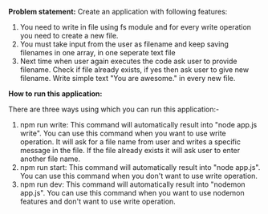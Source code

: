 **Problem statement:**
  Create an application with following features:
  1) You need to write in file using fs module and for every write operation you need to create a new file.
  2) You must take input from the user as filename and keep saving filenames in one array, in one seperate text file
  3) Next time when user again executes the code ask user to provide filename. Check if file already exists, if yes then ask user to give new filename. Write simple text "You are awesome." in every new file.

**How to run this application:** 
  
  There are three ways using which you can run this application:-
  
  1) npm run write: This command will automatically result into "node app.js write". You can use this command when you want to use write operation. It will ask for a file name from user and writes a specific message in the file. If the file already exists it will ask user to enter another file name.
  2) npm run start: This command will automatically result into "node app.js". You can use this command when you don't want to use write operation.
  3) npm run dev: This command will automatically result into "nodemon app.js". You can use this command when you want to use nodemon features and don't want to use write operation.
